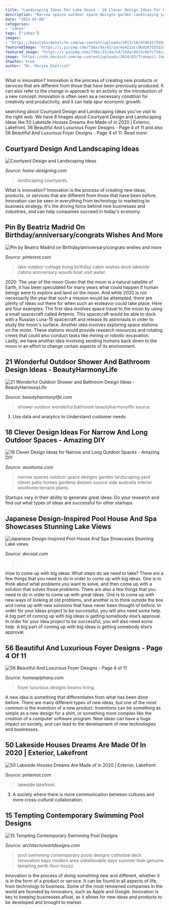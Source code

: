 ```yaml
---
title: "Landscaping Ideas For Lake House - 18 Clever Design Ideas For Narrow And Long Outdoor Spaces"
description: "Narrow spaces outdoor space designs garden landscaping yard clever patio homes gardens dezeen source side australia interior woohome terrace plants"
date: "2023-01-08"
categories:
- "ideas"
tags: ["ideas"]
images:
- "https://beautyharmonylife.com/wp-content/uploads/2013/10/4f4b317fb94ab.jpg"
featuredImage: "https://i.pinimg.com/736x/4a/42/1a/4a421acc9bd26755552c7ad4e6ced815.jpg"
featured_image: "https://i.pinimg.com/736x/33/da/cd/33dacddc5c6e7c714ca3ac83b2e27f88.jpg"
image: "https://cdn.decoist.com/wp-content/uploads/2014/03/Tranquil-Japanese-bath-house.jpg"
ShowToc: true
author: "Dr. Maryse Dietrich"
---
```



What is innovation?
Innovation is the process of creating new products or services that are different from those that have been previously produced. It can also refer to the change in approach to an activity or the introduction of a new concept. Innovation is often seen as a necessary condition for creativity and productivity, and it can help spur economic growth.

	

		
searching about Courtyard Design and Landscaping Ideas you've visit to the right web. We have 8 Images about Courtyard Design and Landscaping Ideas like 50 Lakeside Houses Dreams Are Made of in 2020 | Exterior, Lakefront, 56 Beautiful And Luxurious Foyer Designs - Page 4 of 11 and also 56 Beautiful And Luxurious Foyer Designs - Page 4 of 11. Read more:
		
    
## Courtyard Design And Landscaping Ideas

<img loading=lazy src="http://cdn.home-designing.com/wp-content/uploads/2010/10/Central-Courtyard-beautiful-designs-by-Zorrodesigns.jpg" onerror="this.onerror=null;this.src='https://tse2.mm.bing.net/th?id=OIP.00AVED_9FoX5MxL9r3ZxVgHaLH&amp;pid=15.1';" alt="Courtyard Design and Landscaping Ideas">

_Source: home-designing.com_

>landscaping courtyards. 

	

What is innovation?
Innovation is the process of creating new ideas, products, or services that are different from those that have been before. Innovation can be seen in everything from technology to marketing to business strategy. It's the driving force behind new businesses and industries, and can help companies succeed in today's economy.

    
## Pin By Beatriz Madrid On Birthday/anniversary/congrats Wishes And More

<img loading=lazy src="https://i.pinimg.com/736x/4a/42/1a/4a421acc9bd26755552c7ad4e6ced815.jpg" onerror="this.onerror=null;this.src='https://tse1.mm.bing.net/th?id=OIP.MK2Bxk-6bF6ru7amsJk-8AHaK4&amp;pid=15.1';" alt="Pin by Beatriz Madrid on Birthday/anniversary/congrats wishes and more">

_Source: pinterest.com_

>lake outdoor cottage living birthday cabin wishes dock lakeside cabins anniversary woods boat visit water. 

	

2020: The year of the moon
Given that the moon is a natural satellite of Earth, it has been speculated for many years what could happen if human beings were to explore and land on the moon. And while 2020 is not necessarily the year that such a mission would be attempted, there are plenty of ideas out there for when such an endeavor could take place. Here are four examples: 
The first idea involves space travel to the moon by using a small spacecraft called Artemis. This spacecraft would be able to dock with a Russian Luna-15 spacecraft and release its astronauts in order to study the moon's surface. 
Another idea involves exploring space stations on the moon. These stations would provide research resources and rotating crews that could also conduct tasks like mining or robotic excavation. 
Lastly, we have another idea involving sending humans back down to the moon in an effort to change certain aspects of its environment.

    
## 21 Wonderful Outdoor Shower And Bathroom Design Ideas - BeautyHarmonyLife

<img loading=lazy src="https://beautyharmonylife.com/wp-content/uploads/2013/10/4f4b317fb94ab.jpg" onerror="this.onerror=null;this.src='https://tse2.mm.bing.net/th?id=OIP.hkbEkrtD6laufFW0J3wJYQHaLI&amp;pid=15.1';" alt="21 Wonderful Outdoor Shower and Bathroom Design Ideas - BeautyHarmonyLife">

_Source: beautyharmonylife.com_

>shower outdoor wonderful bathroom beautyharmonylife source. 

	

3. Use data and analytics to Understand customer needs 

    
## 18 Clever Design Ideas For Narrow And Long Outdoor Spaces - Amazing DIY

<img loading=lazy src="http://www.woohome.com/wp-content/uploads/2015/03/narrow-space-designs-woohome-18.jpg" onerror="this.onerror=null;this.src='https://tse1.mm.bing.net/th?id=OIP.PjdJzRPvTU0llO0Z56503wHaLH&amp;pid=15.1';" alt="18 Clever Design Ideas for Narrow and Long Outdoor Spaces - Amazing DIY">

_Source: woohome.com_

>narrow spaces outdoor space designs garden landscaping yard clever patio homes gardens dezeen source side australia interior woohome terrace plants. 

	

Startups vary in their ability to generate great ideas. Do your research and find out what types of ideas are successful for other startups.

    
## Japanese Design-Inspired Pool House And Spa Showcases Stunning Lake Views

<img loading=lazy src="https://cdn.decoist.com/wp-content/uploads/2014/03/Tranquil-Japanese-bath-house.jpg" onerror="this.onerror=null;this.src='https://tse4.mm.bing.net/th?id=OIP.LiVZtTRgan1ioun4H14FiwHaKD&amp;pid=15.1';" alt="Japanese Design-Inspired Pool House And Spa Showcases Stunning Lake views">

_Source: decoist.com_

>. 

	

How to come up with big ideas: What steps do we need to take?
There are a few things that you need to do in order to come up with big ideas. One is to think about what problems you want to solve, and then come up with a solution that solves those problems. There are also a few things that you need to do in order to come up with great ideas. One is to come up with new ways of looking at old problems, and another is to think outside the box and come up with new solutions that have never been thought of before. In order for your Ideas project to be successful, you will also need some help. A big part of coming up with big ideas is getting somebody else’s approval. In order for your Idea project to be successful, you will also need some help. A big part of coming up with big ideas is getting somebody else’s approval.

    
## 56 Beautiful And Luxurious Foyer Designs - Page 4 Of 11

<img loading=lazy src="https://homeepiphany.com/wp-content/uploads/2015/10/56-Beautiful-And-Luxurious-Foyer-Designs-19.jpg" onerror="this.onerror=null;this.src='https://tse3.mm.bing.net/th?id=OIP.6VFW1-DLjicUEQfnFDAdbAHaLJ&amp;pid=15.1';" alt="56 Beautiful And Luxurious Foyer Designs - Page 4 of 11">

_Source: homeepiphany.com_

>foyer luxurious designs beams living. 

	

A new idea is something that differentiates from what has been done before. There are many different types of new ideas, but one of the most common is the invention of a new product. Inventions can be something as simple as a new design for a shirt, or something more complex like the creation of a computer software program. New ideas can have a huge impact on society, and can lead to the development of new technologies and businesses.

    
## 50 Lakeside Houses Dreams Are Made Of In 2020 | Exterior, Lakefront

<img loading=lazy src="https://i.pinimg.com/736x/33/da/cd/33dacddc5c6e7c714ca3ac83b2e27f88.jpg" onerror="this.onerror=null;this.src='https://tse2.mm.bing.net/th?id=OIP.AycvFizPbBlyRBI2HsvfyQHaLH&amp;pid=15.1';" alt="50 Lakeside Houses Dreams Are Made of in 2020 | Exterior, Lakefront">

_Source: pinterest.com_

>lakeside lakefront. 

	

3. A society where there is more communication between cultures and more cross-cultural collaboration. 

    
## 15 Tempting Contemporary Swimming Pool Designs

<img loading=lazy src="https://www.architectureartdesigns.com/wp-content/uploads/2014/09/15-Tempting-Contemporary-Swimming-Pool-Designs-15-630x945.jpg" onerror="this.onerror=null;this.src='https://tse2.mm.bing.net/th?id=OIP.D1TRPCN_K6I5CD5wQrDIWwHaLH&amp;pid=15.1';" alt="15 Tempting Contemporary Swimming Pool Designs">

_Source: architectureartdesigns.com_

>pool swimming contemporary pools designs cottesloe deck renovation kayu modern area unbelievable days summer teak genuine tempting perth floor houzz. 

	

Innovation is the process of doing something new and different, whether it is in the form of a product or service. It can be found in all aspects of life, from technology to business. Some of the most renowned companies in the world are founded by innovators, such as Apple and Google. Innovation is key to keeping businesses afloat, as it allows for new ideas and products to be developed and brought to market.

